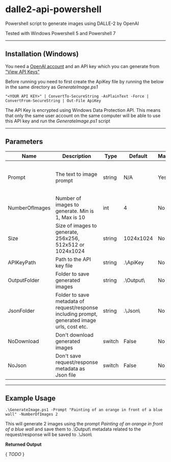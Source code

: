 # dalle2-api-powershell
Powershell script to generate images using DALLE-2 by OpenAI

Tested with Windows Powershell 5 and Powershell 7

---
## Installation (Windows)

You need a [OpenAI account](https://beta.openai.com/) and an API key which you can generate from ["View API Keys"](https://beta.openai.com/account/api-keys)

Before running you need to first create the ApiKey file by running the below in the same directory as *GenerateImage.ps1*

`"<YOUR API KEY>" | ConvertTo-SecureString -AsPlainText -Force | ConvertFrom-SecureString | Out-File ApiKey` 

The API Key is encrypted using Windows Data Protection API. This means that only the same user account on the same computer will be able to use this API key and run the *GenerateImage.ps1* script

---
## Parameters

| Name | Description | Type | Default |  Mandatory | Example |
| ----------- | ----------- | ----------- | ----------- | ----------- | ----------- |
Prompt | The text to image prompt | string | N/A | Yes | *3D render of a cute cat, dark blue background* 
NumberOfImages | Number of images to generate. Min is 1, Max is 10 | int | 4 | No | *2*
Size | Size of images to generate, 256x256, 512x512 or 1024x1024 | string | 1024x1024 | No | *512x512*
APIKeyPath | Path to the API key file | string | .\ApiKey | No | *.\ApiKey*
OutputFolder | Folder to save generated images | string | .\Output\ | No | *.\Output*
JsonFolder | Folder to save metadata of request/response including prompt, generated image urls, cost etc. | string | .\Json\ | No | *.\Json\ *
NoDownload | Don't download generated images | switch | False | No | N/A
NoJson | Don't save request/response metadata as Json file | switch | False | No | N/A

---
## Example Usage

`.\GenerateImage.ps1 -Prompt "Painting of an orange in front of a blue wall" -NumberOfImages 2 `

This will generate 2 images using the prompt *Painting of an orange in front of a blue wall* and save them to .\Output\ metadata related to the request/response will be saved to .\Json\

**Returned Output**

{
  *TODO*
}
